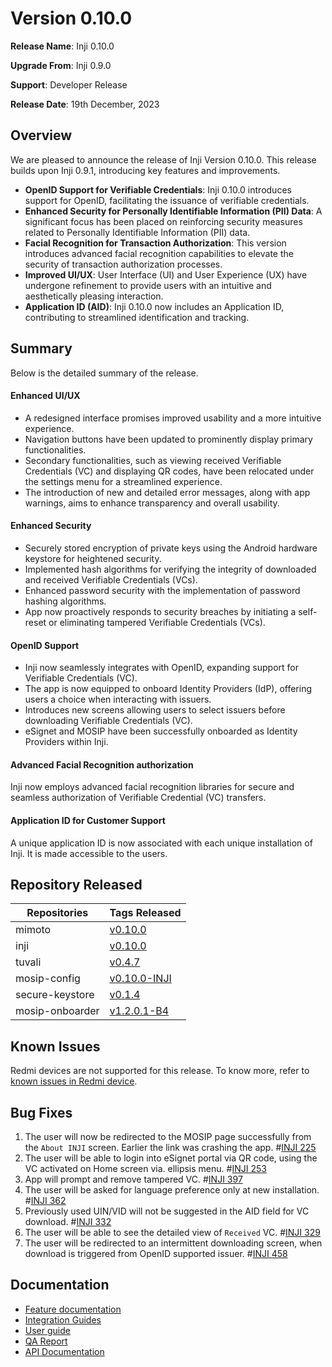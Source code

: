 # Version 0.10.0

**Release Name**: Inji 0.10.0

**Upgrade From**: Inji 0.9.0

**Support**: Developer Release

**Release Date**: 19th December, 2023

## Overview

We are pleased to announce the release of Inji Version 0.10.0. This release builds upon Inji 0.9.1, introducing key features and improvements.

* **OpenID Support for Verifiable Credentials**: Inji 0.10.0 introduces support for OpenID, facilitating the issuance of verifiable credentials.
* **Enhanced Security for Personally Identifiable Information (PII) Data**: A significant focus has been placed on reinforcing security measures related to Personally Identifiable Information (PII) data.
* **Facial Recognition for Transaction Authorization**: This version introduces advanced facial recognition capabilities to elevate the security of transaction authorization processes.
* **Improved UI/UX**: User Interface (UI) and User Experience (UX) have undergone refinement to provide users with an intuitive and aesthetically pleasing interaction.
* **Application ID (AID)**: Inji 0.10.0 now includes an Application ID, contributing to streamlined identification and tracking.

## Summary

Below is the detailed summary of the release.

#### Enhanced UI/UX

* A redesigned interface promises improved usability and a more intuitive experience.
* Navigation buttons have been updated to prominently display primary functionalities.
* Secondary functionalities, such as viewing received Verifiable Credentials (VC) and displaying QR codes, have been relocated under the settings menu for a streamlined experience.
* The introduction of new and detailed error messages, along with app warnings, aims to enhance transparency and overall usability.

#### Enhanced Security

* Securely stored encryption of private keys using the Android hardware keystore for heightened security.
* Implemented hash algorithms for verifying the integrity of downloaded and received Verifiable Credentials (VCs).
* Enhanced password security with the implementation of password hashing algorithms.
* App now proactively responds to security breaches by initiating a self-reset or eliminating tampered Verifiable Credentials (VCs).

#### OpenID Support

* Inji now seamlessly integrates with OpenID, expanding support for Verifiable Credentials (VC).
* The app is now equipped to onboard Identity Providers (IdP), offering users a choice when interacting with issuers.
* Introduces new screens allowing users to select issuers before downloading Verifiable Credentials (VC).
* eSignet and MOSIP have been successfully onboarded as Identity Providers within Inji.

#### Advanced Facial Recognition authorization

Inji now employs advanced facial recognition libraries for secure and seamless authorization of Verifiable Credential (VC) transfers.

#### Application ID for Customer Support

A unique application ID is now associated with each unique installation of Inji. It is made accessible to the users.

## Repository Released

| **Repositories** | **Tags Released**                                                         |
| ---------------- | ------------------------------------------------------------------------- |
| mimoto           | [v0.10.0](https://github.com/mosip/mimoto/tree/v0.10.0)                   |
| inji             | [v0.10.0](https://github.com/mosip/inji/tree/v0.10.0)                     |
| tuvali           | [v0.4.7](https://github.com/mosip/tuvali/tree/v0.4.7)                     |
| mosip-config     | [v0.10.0-INJI](https://github.com/mosip/mosip-config/tree/v0.10.0-INJI)   |
| secure-keystore  | [v0.1.4](https://github.com/mosip/secure-keystore/tree/v0.1.4)            |
| mosip-onboarder  | [v1.2.0.1-B4](https://github.com/mosip/mosip-onboarding/tree/v1.2.0.1-B4) |

## Known Issues

Redmi devices are not supported for this release. To know more, refer to [known issues in Redmi device](https://mosip.atlassian.net/issues/?filter=-4\&jql=labels%20%3D%20redmi%20order%20by%20created%20DESC).

## Bug Fixes

1. The user will now be redirected to the MOSIP page successfully from the `About INJI` screen. Earlier the link was crashing the app. #[INJI 225](https://mosip.atlassian.net/browse/INJI-225)
2. The user will be able to login into eSignet portal via QR code, using the VC activated on Home screen via. ellipsis menu. #[INJI 253](https://mosip.atlassian.net/browse/INJI-253)
3. App will prompt and remove tampered VC. #[INJI 397](https://mosip.atlassian.net/browse/INJI-397)
4. The user will be asked for language preference only at new installation. #[INJI 362](https://mosip.atlassian.net/browse/INJI-362)
5. Previously used UIN/VID will not be suggested in the AID field for VC download. #[INJI 332](https://mosip.atlassian.net/browse/INJI-332)
6. The user will be able to see the detailed view of `Received` VC. #[INJI 329](https://mosip.atlassian.net/browse/INJI-329)
7. The user will be redirected to an intermittent downloading screen, when download is triggered from OpenID supported issuer. #[INJI 458](https://mosip.atlassian.net/browse/INJI-458)

## Documentation

* [Feature documentation](architecture/features.md)
* [Integration Guides](integration-guide/)
* [User guide](end-user-guide.md)
* [QA Report](test-report-0.10.0.md)
* [API Documentation](https://github.com/mosip/mimoto/tree/release-0.10.0/docs/postman-collections)
